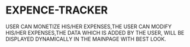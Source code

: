 # EXPENCE-TRACKER
USER CAN MONETIZE HIS/HER EXPENSES,THE USER CAN MODIFY HIS/HER EXPENSES,THE DATA WHICH IS ADDED BY THE USER, WILL BE DISPLAYED DYNAMICALLY IN THE MAINPAGE WITH BEST LOOK. 
